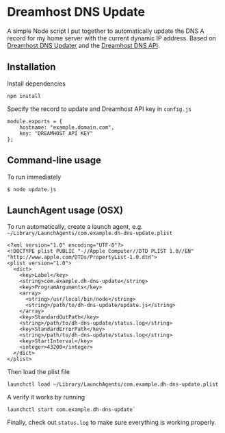 # Dreamhost DNS Update

A simple Node script I put together to automatically update the DNS A record for my home server with the current dynamic IP address. Based on [Dreamhost DNS Updater](https://github.com/nfriedly/node-dreamhost-dns-updater) and the [Dreamhost DNS API](http://wiki.dreamhost.com/API/Dns_commands).

## Installation

Install dependencies

    npm install

Specify the record to update and Dreamhost API key in `config.js`

    module.exports = {
    	hostname: "example.domain.com",
    	key: "DREAMHOST API KEY"
    };

## Command-line usage

To run immediately

    $ node update.js

## LaunchAgent usage (OSX)

To run automatically, create a launch agent, e.g. `~/Library/LaunchAgents/com.example.dh-dns-update.plist`

    <?xml version="1.0" encoding="UTF-8"?>
    <!DOCTYPE plist PUBLIC "-//Apple Computer//DTD PLIST 1.0//EN" "http://www.apple.com/DTDs/PropertyList-1.0.dtd">
    <plist version="1.0">
      <dict>
        <key>Label</key>
        <string>com.example.dh-dns-update</string>
        <key>ProgramArguments</key>
        <array>
          <string>/usr/local/bin/node</string>
          <string>/path/to/dh-dns-update/update.js</string>
        </array>
        <key>StandardOutPath</key>
        <string>/path/to/dh-dns-update/status.log</string>
        <key>StandardErrorPath</key>
        <string>/path/to/dh-dns-update/status.log</string>
        <key>StartInterval</key>
        <integer>43200</integer>
      </dict>
    </plist>

Then load the plist file

    launchctl load ~/Library/LaunchAgents/com.example.dh-dns-update.plist

A verify it works by running

    launchctl start com.example.dh-dns-update`

Finally, check out `status.log` to make sure everything is working properly.
